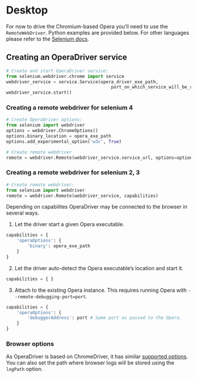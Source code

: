# Desktop

For now to drive the Chromium-based Opera you’ll need to use the `RemoteWebDriver`. Python examples are provided below. For other languages please refer to the [Selenium docs](http://docs.seleniumhq.org/docs/04_webdriver_advanced.jsp#remotewebdriver).

## Creating an OperaDriver service

```python
# Create and start OperaDriver service:
from selenium.webdriver.chrome import service
webdriver_service = service.Service(opera_driver_exe_path,
                                        port_on_which_service_will_be_running)
webdriver_service.start()
```
### Creating a remote webdriver for selenium 4

```python
# Create OperaDriver options:
from selenium import webdriver
options = webdriver.ChromeOptions()
options.binary_location = opera_exe_path
options.add_experimental_option('w3c', True)
```

```python
# Create remote webdriver
remote = webdriver.Remote(webdriver_service.service_url, options=options)
```

### Creating a remote webdriver for selenium 2, 3

```python
# Create remote webdriver:
from selenium import webdriver
remote = webdriver.Remote(webdriver_service, capabilities)
```

Depending on capabilites OperaDriver may be connected to the browser in several ways.

  1. Let the driver start a given Opera executable.

  ```python
  capabilities = {
      'operaOptions': {
          'binary': opera_exe_path
      }
  }
  ```

  2. Let the driver auto-detect the Opera executable’s location and start it.

  ```python
  capabilities = { }
  ```

  3. Attach to the existing Opera instance. This requires running Opera with `--remote-debugging-port=port`.

  ```python
  capabilities = {
      'operaOptions': {
          'debuggerAddress': port # Same port as passed to the Opera.
      }
  }
  ```

### Browser options

As OperaDriver is based on ChromeDriver, it has similar [supported options](https://sites.google.com/a/chromium.org/chromedriver/capabilities#TOC-List-of-recognized-capabilities).
You can also set the path where browser logs will be stored using the `logPath` option.
